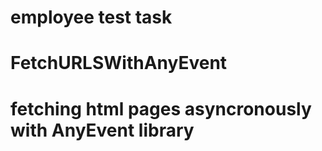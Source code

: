 # employee test task 
# FetchURLSWithAnyEvent
# fetching html pages  asyncronously  with AnyEvent library
